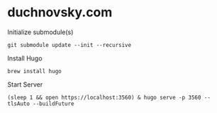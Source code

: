 # duchnovsky.com

Initialize submodule(s)

    git submodule update --init --recursive

Install Hugo

    brew install hugo

Start Server

    (sleep 1 && open https://localhost:3560) & hugo serve -p 3560 --tlsAuto --buildFuture
